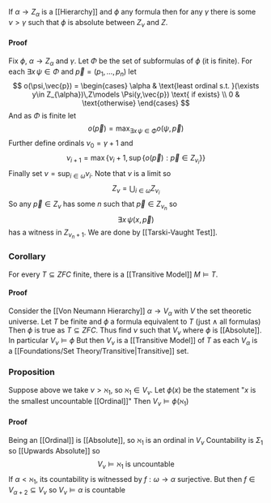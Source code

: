 If $\alpha \to Z_{\alpha}$ is a [[Hierarchy]] and $\phi$ any formula then
for any $\gamma$ there is some $\nu>\gamma$ 
such that $\phi$ is absolute between $Z_{\nu}$ and $Z$.
#### Proof
Fix $\phi$, $\alpha \to Z_{\alpha}$ and $\gamma$.
Let $\Phi$ be the set of subformulas of $\phi$ (it is finite).
For each $\exists x\,\psi \in \Phi$ and $\vec{p}=(p_{1},\dots,p_{n})$ let
$$
o(\psi,\vec{p}) = \begin{cases}
\alpha & \text{least ordinal s.t. }(\exists y\in Z_{\alpha})\,Z\models \Psi(y,\vec{p}) \text{ if exists} \\
0 & \text{otherwise}
\end{cases}
$$
And as $\Phi$ is finite let 
$$
o(\vec{p})=\max_{\exists x\,\psi \in \Phi} o(\psi,\vec{p})
$$
Further define ordinals $\nu_{0}=\gamma+1$ and
$$
\nu_{i+1} = \max \{ \nu_{i}+1, \sup \{ o(\vec{p}) : \vec{p}\in Z_{v_{i}} \} \}
$$
Finally set $\nu=\sup_{i\in \omega}\nu_{i}$.
Note that $\nu$ is a limit so
$$
Z_{\nu} = \bigcup_{i\in \omega} Z_{\nu_{i}}
$$
So any $\vec{p} \in Z_{\nu}$ has some $n$ such that $\vec{p}\in Z_{\nu_{n}}$ so 
$$
\exists x\,\psi(x,\vec{p}) 
$$
has a witness in $Z_{\nu_{n}+1}$.
We are done by [[Tarski-Vaught Test]].
### Corollary
For every $T\subseteq ZFC$ finite,
there is a [[Transitive Model]] $M\models T$.
#### Proof
Consider the [[Von Neumann Hierarchy]] $\alpha \to V_{\alpha}$ with $V$ the set theoretic universe.
Let $T$ be finite and $\phi$ a formula equivalent to $T$ (just $\land$ all formulas)
Then $\phi$ is true as $T\subseteq ZFC$.
Thus find $\nu$ such that $V_{\nu}$ where $\phi$ is [[Absolute]].
In particular $V_{\nu}\models \phi$
But then $V_{\nu}$ is a [[Transitive Model]] of $T$ as each $V_{\alpha}$ is a [[Foundations/Set Theory/Transitive|Transitive]] set.

### Proposition
Suppose above we take $\nu>\aleph_{1}$, so $\aleph_{1}\in V_{\nu}$.
Let $\phi(x)$ be the statement "$x$ is the smallest uncountable [[Ordinal]]"
Then $V_{\nu}\models \phi(\aleph_{1})$
#### Proof
Being an [[Ordinal]] is [[Absolute]], so $\aleph_{1}$ is an ordinal in $V_{\nu}$
Countability is $\Sigma_{1}$ so [[Upwards Absolute]] so 
$$
V_{\nu} \models \aleph_{1} \text{ is uncountable}
$$
If $\alpha<\aleph_{1}$, its countability is witnessed by $f:\omega \to \alpha$ surjective.
But then $f\in V_{\alpha+2}\subseteq V_{\nu}$ so $V_{\nu}\models \alpha\text{ is countable}$

